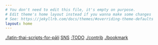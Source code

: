 ```yaml
---
# You don't need to edit this file, it's empty on purpose.
# Edit theme's home layout instead if you wanna make some changes
# See: https://jekyllrb.com/docs/themes/#overriding-theme-defaults
layout: home
---
```


[./latin-thai-scripts-for-pāli](pali) [SNS](sns) [;TODO](todo) [./contrib](contribute) [./bookmark](bookmark)
